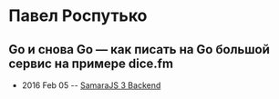 # Павел Роспутько

## Go и снова Go — как писать на Go  большой сервис на примере dice.fm
- 2016 Feb 05 -- [SamaraJS 3 Backend](https://www.youtube.com/watch?v=kFdNrL6T1qQ)    
